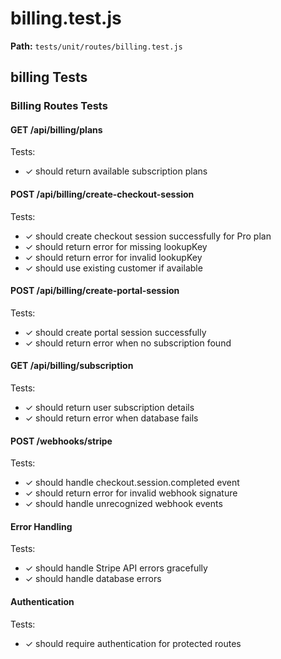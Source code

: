 # billing.test.js

**Path:** `tests/unit/routes/billing.test.js`

## billing Tests

### Billing Routes Tests

#### GET /api/billing/plans

Tests:
- ✓ should return available subscription plans

#### POST /api/billing/create-checkout-session

Tests:
- ✓ should create checkout session successfully for Pro plan
- ✓ should return error for missing lookupKey
- ✓ should return error for invalid lookupKey
- ✓ should use existing customer if available

#### POST /api/billing/create-portal-session

Tests:
- ✓ should create portal session successfully
- ✓ should return error when no subscription found

#### GET /api/billing/subscription

Tests:
- ✓ should return user subscription details
- ✓ should return error when database fails

#### POST /webhooks/stripe

Tests:
- ✓ should handle checkout.session.completed event
- ✓ should return error for invalid webhook signature
- ✓ should handle unrecognized webhook events

#### Error Handling

Tests:
- ✓ should handle Stripe API errors gracefully
- ✓ should handle database errors

#### Authentication

Tests:
- ✓ should require authentication for protected routes

